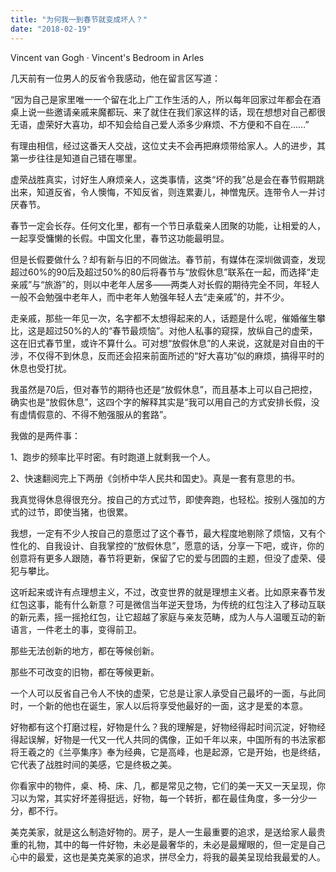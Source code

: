 ```yaml
---
title: "为何我一到春节就变成坏人？"
date: "2018-02-19"
---
```


Vincent van Gogh · Vincent's Bedroom in Arles

几天前有一位男人的反省令我感动，他在留言区写道：

“因为自己是家里唯一一个留在北上广工作生活的人，所以每年回家过年都会在酒桌上说一些邀请亲戚来魔都玩、来了就住在我们家这样的话，现在想想对自己都很无语，虚荣好大喜功，却不知会给自己爱人添多少麻烦、不方便和不自在……”

有理由相信，经过这番天人交战，这位丈夫不会再把麻烦带给家人。人的进步，其第一步往往是知道自己错在哪里。

虚荣战胜真实，讨好生人麻烦亲人，这类事情，这类“坏的我”总是会在春节假期跳出来，知道反省，令人懊悔，不知反省，则连累妻儿，神憎鬼厌。连带令人一并讨厌春节。

春节一定会长存。任何文化里，都有一个节日承载亲人团聚的功能，让相爱的人，一起享受慵懒的长假。中国文化里，春节这功能最明显。

但是长假要做什么？却有新与旧的不同做法。春节前，有媒体在深圳做调查，发现超过60%的90后及超过50%的80后将春节与“放假休息”联系在一起，而选择“走亲戚”与“旅游”的，则以中老年人居多——两类人对长假的期待完全不同，年轻人一般不会勉强中老年人，而中老年人勉强年轻人去“走亲戚”的，并不少。

走亲戚，那些一年见一次，名字都不太想得起来的人，话题是什么呢，催婚催生攀比，这是超过50%的人的“春节最烦恼”。对他人私事的窥探，放纵自己的虚荣，这在旧式春节里，或许不算什么。可对想“放假休息”的人来说，这就是对自由的干涉，不仅得不到休息，反而还会招来前面所述的“好大喜功”似的麻烦，搞得平时的休息也受打扰。

我虽然是70后，但对春节的期待也还是“放假休息”，而且基本上可以自己把控，确实也是“放假休息”，这四个字的解释其实是“我可以用自己的方式安排长假，没有虚情假意的、不得不勉强服从的套路”。

我做的是两件事：

1、跑步的频率比平时密。有时跑道上就剩我一个人。

2、快速翻阅完上下两册《剑桥中华人民共和国史》。真是一套有意思的书。

我真觉得休息得很充分。按自己的方式过节，即使奔跑，也轻松。按别人强加的方式的过节，即使当猪，也很累。

我想，一定有不少人按自己的意愿过了这个春节，最大程度地剔除了烦恼，又有个性化的、自我设计、自我掌控的“放假休息”，愿意的话，分享一下吧，或许，你的创意将有更多人跟随，春节将更新，保留了它的爱与团圆的主题，但没了虚荣、侵犯与攀比。

这听起来或许有点理想主义，不过，改变世界的就是理想主义者。比如原来春节发红包这事，能有什么新意？可是微信当年逆天登场，为传统的红包注入了移动互联的新元素，摇一摇抢红包，让它超越了家庭与亲友范畴，成为人与人温暖互动的新语言，一件老土的事，变得前卫。

那些无法创新的地方，都在等候创新。

那些不可改变的旧物，都在等候更新。

一个人可以反省自己令人不快的虚荣，它总是让家人承受自己最坏的一面，与此同时，一个新的他也在诞生，家人以后将享受他最好的一面，这才是爱的本意。

好物都有这个打磨过程，好物是什么？我的理解是，好物经得起时间沉淀，好物经得起误解，好物是一代又一代人共同的偶像，正如千年以来，中国所有的书法家都将王羲之的《兰亭集序》奉为经典，它是高峰，也是起源，它是开始，也是终结，它代表了战胜时间的美感，它是终极之美。

你看家中的物件，桌、椅、床、几，都是常见之物，它们的美一天又一天呈现，你习以为常，其实好坏差得挺远，好物，每一个转折，都在最佳角度，多一分少一分，都不行。

美克美家，就是这么制造好物的。房子，是人一生最重要的追求，是送给家人最贵重的礼物，其中的每一件好物，未必是最奢华的，未必是最耀眼的，但一定是自己心中的最爱，这也是美克美家的追求，拼尽全力，将我的最美呈现给我最爱的人。

